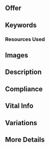 
## Offer
## Keywords
### Resources Used

## Images
## Description
## Compliance
## Vital Info
## Variations
## More Details